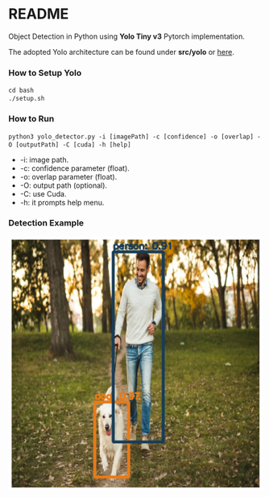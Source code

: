 # README #

Object Detection in Python using **Yolo Tiny v3** Pytorch implementation.
      
The adopted Yolo architecture can be found under **src/yolo** or [here](https://pjreddie.com/darknet/yolo/).   


### How to Setup Yolo ###

    cd bash
    ./setup.sh

### How to Run ###

    python3 yolo_detector.py -i [imagePath] -c [confidence] -o [overlap] -O [outputPath] -C [cuda] -h [help]

*	-i: image path.
*	-c: confidence parameter (float).
*	-o: overlap parameter (float).
*	-O: output path (optional).
*	-C: use Cuda.
*	-h: it prompts help menu.


### Detection Example ###

![](./imgs/sample.png)  